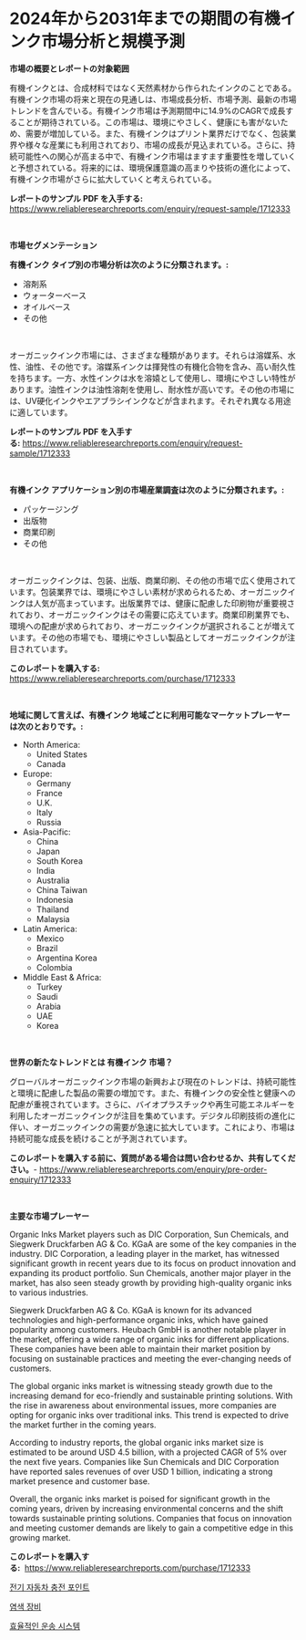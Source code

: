 <p><h1>2024年から2031年までの期間の有機インク市場分析と規模予測</h1></p><p><strong>市場の概要とレポートの対象範囲</strong></p>
<p><p>有機インクとは、合成材料ではなく天然素材から作られたインクのことである。有機インク市場の将来と現在の見通しは、市場成長分析、市場予測、最新の市場トレンドを含んでいる。有機インク市場は予測期間中に14.9%のCAGRで成長することが期待されている。この市場は、環境にやさしく、健康にも害がないため、需要が増加している。また、有機インクはプリント業界だけでなく、包装業界や様々な産業にも利用されており、市場の成長が見込まれている。さらに、持続可能性への関心が高まる中で、有機インク市場はますます重要性を増していくと予想されている。将来的には、環境保護意識の高まりや技術の進化によって、有機インク市場がさらに拡大していくと考えられている。</p></p>
<p><strong>レポートのサンプル PDF を入手する:</strong> <a href="https://www.reliableresearchreports.com/enquiry/request-sample/1712333">https://www.reliableresearchreports.com/enquiry/request-sample/1712333</a></p>
<p>&nbsp;</p>
<p><strong>市場セグメンテーション</strong></p>
<p><strong>有機インク タイプ別の市場分析は次のように分類されます。:</strong></p>
<p><ul><li>溶剤系</li><li>ウォーターベース</li><li>オイルベース</li><li>その他</li></ul></p>
<p>&nbsp;</p>
<p><p>オーガニックインク市場には、さまざまな種類があります。それらは溶媒系、水性、油性、その他です。溶媒系インクは揮発性の有機化合物を含み、高い耐久性を持ちます。一方、水性インクは水を溶媴として使用し、環境にやさしい特性があります。油性インクは油性溶剤を使用し、耐水性が高いです。その他の市場には、UV硬化インクやエアブラシインクなどが含まれます。それぞれ異なる用途に適しています。</p></p>
<p><strong>レポートのサンプル PDF を入手する:</strong>&nbsp;<a href="https://www.reliableresearchreports.com/enquiry/request-sample/1712333">https://www.reliableresearchreports.com/enquiry/request-sample/1712333</a></p>
<p>&nbsp;</p>
<p><strong> 有機インク アプリケーション別の市場産業調査は次のように分類されます。:</strong></p>
<p><ul><li>パッケージング</li><li>出版物</li><li>商業印刷</li><li>その他</li></ul></p>
<p>&nbsp;</p>
<p><p>オーガニックインクは、包装、出版、商業印刷、その他の市場で広く使用されています。包装業界では、環境にやさしい素材が求められるため、オーガニックインクは人気が高まっています。出版業界では、健康に配慮した印刷物が重要視されており、オーガニックインクはその需要に応えています。商業印刷業界でも、環境への配慮が求められており、オーガニックインクが選択されることが増えています。その他の市場でも、環境にやさしい製品としてオーガニックインクが注目されています。</p></p>
<p><strong>このレポートを購入する:</strong>&nbsp; <a href="https://www.reliableresearchreports.com/purchase/1712333">https://www.reliableresearchreports.com/purchase/1712333</a></p>
<p>&nbsp;</p>
<p><strong>地域に関して言えば、有機インク 地域ごとに利用可能なマーケットプレーヤーは次のとおりです。:</strong></p>
<p><ul>
    <li>
        North America:
        <ul>
            <li>United States</li>
            <li>Canada</li>
        </ul>
    </li>
    <li>
        Europe:
        <ul>
            <li>Germany</li>
            <li>France</li>
            <li>U.K.</li>
            <li>Italy</li>
            <li>Russia</li>
        </ul>
    </li>
    <li>
        Asia-Pacific:
        <ul>
            <li>China</li>
            <li>Japan</li>
            <li>South Korea</li>
            <li>India</li>
            <li>Australia</li>
            <li>China Taiwan</li>
            <li>Indonesia</li>
            <li>Thailand</li>
            <li>Malaysia</li>
        </ul>
    </li>
    <li>
        Latin America:
        <ul>
            <li>Mexico</li>
            <li>Brazil</li>
            <li>Argentina Korea</li>
            <li>Colombia</li>
        </ul>
    </li>
    <li>
        Middle East & Africa:
        <ul>
            <li>Turkey</li>
            <li>Saudi</li>
            <li>Arabia</li>
            <li>UAE</li>
            <li>Korea</li>
        </ul>
    </li>
    </ul></p>
<p>&nbsp;</p>
<p><strong>世界の新たなトレンドとは 有機インク 市場？</strong></p>
<p><p>グローバルオーガニックインク市場の新興および現在のトレンドは、持続可能性と環境に配慮した製品の需要の増加です。また、有機インクの安全性と健康への配慮が重視されています。さらに、バイオプラスチックや再生可能エネルギーを利用したオーガニックインクが注目を集めています。デジタル印刷技術の進化に伴い、オーガニックインクの需要が急速に拡大しています。これにより、市場は持続可能な成長を続けることが予測されています。</p></p>
<p><strong>このレポートを購入する前に、質問がある場合は問い合わせるか、共有してください。</strong>- <a href="https://www.reliableresearchreports.com/enquiry/pre-order-enquiry/1712333">https://www.reliableresearchreports.com/enquiry/pre-order-enquiry/1712333</a></p>
<p>&nbsp;</p>
<p><strong>主要な市場プレーヤー</strong></p>
<p><p>Organic Inks Market players such as DIC Corporation, Sun Chemicals, and Siegwerk Druckfarben AG & Co. KGaA are some of the key companies in the industry. DIC Corporation, a leading player in the market, has witnessed significant growth in recent years due to its focus on product innovation and expanding its product portfolio. Sun Chemicals, another major player in the market, has also seen steady growth by providing high-quality organic inks to various industries.</p><p>Siegwerk Druckfarben AG & Co. KGaA is known for its advanced technologies and high-performance organic inks, which have gained popularity among customers. Heubach GmbH is another notable player in the market, offering a wide range of organic inks for different applications. These companies have been able to maintain their market position by focusing on sustainable practices and meeting the ever-changing needs of customers.</p><p>The global organic inks market is witnessing steady growth due to the increasing demand for eco-friendly and sustainable printing solutions. With the rise in awareness about environmental issues, more companies are opting for organic inks over traditional inks. This trend is expected to drive the market further in the coming years.</p><p>According to industry reports, the global organic inks market size is estimated to be around USD 4.5 billion, with a projected CAGR of 5% over the next five years. Companies like Sun Chemicals and DIC Corporation have reported sales revenues of over USD 1 billion, indicating a strong market presence and customer base.</p><p>Overall, the organic inks market is poised for significant growth in the coming years, driven by increasing environmental concerns and the shift towards sustainable printing solutions. Companies that focus on innovation and meeting customer demands are likely to gain a competitive edge in this growing market.</p></p>
<p><strong>このレポートを購入する:</strong>&nbsp;&nbsp;<a href="https://www.reliableresearchreports.com/purchase/1712333">https://www.reliableresearchreports.com/purchase/1712333</a></p>
<p><p><a href="https://github.com/idcefvhkdut6/Market-Research-Report-List-1/blob/main/58290486443.md">전기 자동차 충전 포인트</a></p><p><a href="https://github.com/Maeennan456456/Market-Research-Report-List-1/blob/main/17598796441.md">염색 장비</a></p><p><a href="https://github.com/royErdmtyan906778/Market-Research-Report-List-1/blob/main/49783256442.md">효율적인 운송 시스템</a></p></p>